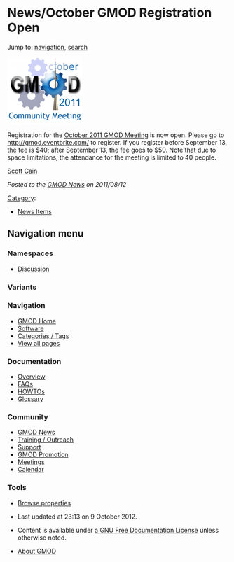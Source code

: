



<span id="top"></span>




# <span dir="auto">News/October GMOD Registration Open</span>






Jump to: [navigation](#mw-navigation), [search](#p-search)




[<img
src="https://raw.githubusercontent.com/GMOD/gmod.github.io/main/mediawiki/images/thumb/e/e2/October2011Logo.png/170px-October2011Logo.png"
srcset="https://raw.githubusercontent.com/GMOD/gmod.github.io/main/mediawiki/images/thumb/e/e2/October2011Logo.png/255px-October2011Logo.png 1.5x, https://raw.githubusercontent.com/GMOD/gmod.github.io/main/mediawiki/images/thumb/e/e2/October2011Logo.png/340px-October2011Logo.png 2x"
width="170" height="153" alt="October 2011 GMOD Meeting" />](../October_2011_GMOD_Meeting "October 2011 GMOD Meeting")



Registration for the [October 2011 GMOD
Meeting](../October_2011_GMOD_Meeting "October 2011 GMOD Meeting") is
now open. Please go to
<a href="http://gmod.eventbrite.com/" class="external free"
rel="nofollow">http://gmod.eventbrite.com/</a> to register. If you
register before September 13, the fee is \$40; after September 13, the
fee goes to \$50. Note that due to space limitations, the attendance for
the meeting is limited to 40 people.

[Scott Cain](../User%3AScott "User%3AScott")

  



*Posted to the [GMOD News](../GMOD_News "GMOD News") on 2011/08/12*






[Category](../Special%3ACategories "Special%3ACategories"):

- [News Items](../Category%3ANews_Items "Category%3ANews Items")






## Navigation menu



### Namespaces


- <span id="ca-talk"><a
  href="http://gmod.org/mediawiki/index.php?title=Talk:News/October_GMOD_Registration_Open&amp;action=edit&amp;redlink=1"
  accesskey="t"
  title="Discussion about the content page [t]">Discussion</a></span>


### 

### Variants[](#)








<a href="../Main_Page"
style="background-image: url(../../images/GMOD-cogs.png);"
title="Visit the main page"></a>


### Navigation



- <span id="n-GMOD-Home">[GMOD Home](../Main_Page)</span>
- <span id="n-Software">[Software](../GMOD_Components)</span>
- <span id="n-Categories-.2F-Tags">[Categories /
  Tags](../Categories)</span>
- <span id="n-View-all-pages">[View all
  pages](../Special:AllPages)</span>




### Documentation



- <span id="n-Overview">[Overview](../Overview)</span>
- <span id="n-FAQs">[FAQs](../Category%3AFAQ)</span>
- <span id="n-HOWTOs">[HOWTOs](../Category%3AHOWTO)</span>
- <span id="n-Glossary">[Glossary](../Glossary)</span>




### Community



- <span id="n-GMOD-News">[GMOD News](../GMOD_News)</span>
- <span id="n-Training-.2F-Outreach">[Training /
  Outreach](../Training_and_Outreach)</span>
- <span id="n-Support">[Support](../Support)</span>
- <span id="n-GMOD-Promotion">[GMOD Promotion](../GMOD_Promotion)</span>
- <span id="n-Meetings">[Meetings](../Meetings)</span>
- <span id="n-Calendar">[Calendar](../Calendar)</span>




### Tools

- <span id="t-smwbrowselink"><a href="../Special%3ABrowse/News-2FOctober_GMOD_Registration_Open"
  rel="smw-browse">Browse properties</a></span>



- <span id="footer-info-lastmod">Last updated at 23:13 on 9 October
  2012.</span>
<!-- - <span id="footer-info-viewcount">7,146 page views.</span> -->
- <span id="footer-info-copyright">Content is available under
  <a href="http://www.gnu.org/licenses/fdl-1.3.html" class="external"
  rel="nofollow">a GNU Free Documentation License</a> unless otherwise
  noted.</span>

<!-- -->

- <span id="footer-places-about">[About
  GMOD](../GMOD%3AAbout "GMOD%3AAbout")</span>

<!-- -->




